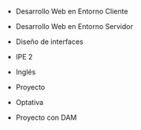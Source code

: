 - Desarrollo Web en Entorno Cliente
- Desarrollo Web en Entorno Servidor 
- Diseño de interfaces
- IPE 2
- Inglés
- Proyecto
- Optativa

- Proyecto con DAM
